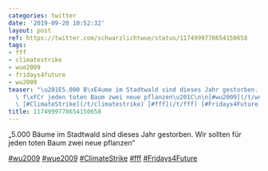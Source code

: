 ```yaml
---
categories: twitter
date: '2019-09-20 10:52:32'
layout: post
ref: https://twitter.com/schwarzlichtwue/status/1174999778654150658
tags:
- fff
- climatestrike
- wue2009
- fridays4future
- wu2009
teaser: "\u201E5.000 B\xE4ume im Stadtwald sind dieses Jahr gestorben. Wir sollten\
  \ f\xFCr jeden toten Baum zwei neue pflanzen\u201C\n\n[#wu2009](/t/wu2009) [#wue2009](/t/wue2009)\
  \ [#ClimateStrike](/t/climatestrike) [#fff](/t/fff) [#Fridays4Future](/t/fridays4future)"
title: 1174999778654150658
---
```

„5.000 Bäume im Stadtwald sind dieses Jahr gestorben. Wir sollten für jeden toten Baum zwei neue pflanzen“

[#wu2009](/t/wu2009) [#wue2009](/t/wue2009) [#ClimateStrike](/t/climatestrike) [#fff](/t/fff) [#Fridays4Future](/t/fridays4future)